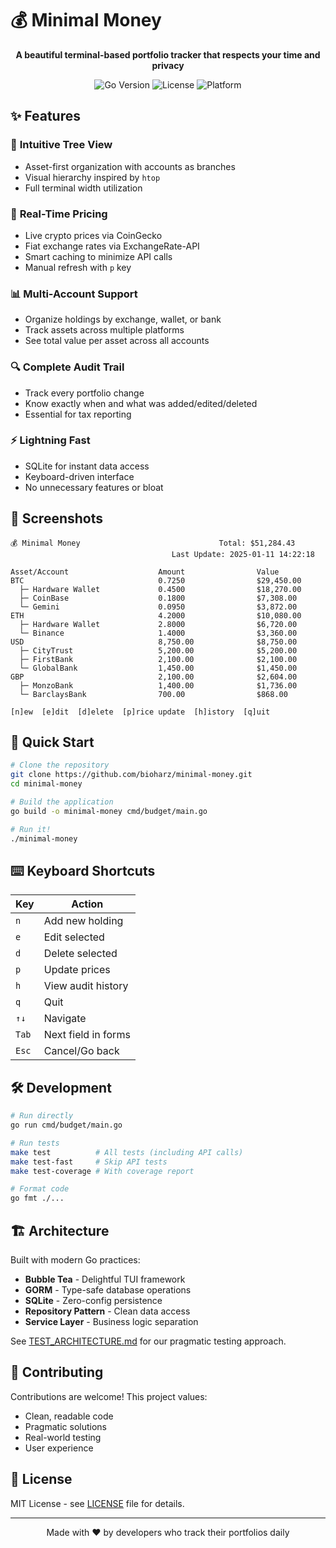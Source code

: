 # 💰 Minimal Money

<p align="center">
  <strong>A beautiful terminal-based portfolio tracker that respects your time and privacy</strong>
</p>

<p align="center">
  <img src="https://img.shields.io/badge/Go-1.21+-00ADD8?style=flat&logo=go" alt="Go Version">
  <img src="https://img.shields.io/badge/License-MIT-green?style=flat" alt="License">
  <img src="https://img.shields.io/badge/Platform-macOS%20|%20Linux-blue?style=flat" alt="Platform">
</p>

## ✨ Features

### 🌳 **Intuitive Tree View**
- Asset-first organization with accounts as branches
- Visual hierarchy inspired by `htop`
- Full terminal width utilization

### 💸 **Real-Time Pricing**
- Live crypto prices via CoinGecko
- Fiat exchange rates via ExchangeRate-API
- Smart caching to minimize API calls
- Manual refresh with `p` key

### 📊 **Multi-Account Support**
- Organize holdings by exchange, wallet, or bank
- Track assets across multiple platforms
- See total value per asset across all accounts

### 🔍 **Complete Audit Trail**
- Track every portfolio change
- Know exactly when and what was added/edited/deleted
- Essential for tax reporting

### ⚡ **Lightning Fast**
- SQLite for instant data access
- Keyboard-driven interface
- No unnecessary features or bloat

## 📸 Screenshots

```
💰 Minimal Money                               Total: $51,284.43
                                    Last Update: 2025-01-11 14:22:18

Asset/Account                    Amount                Value
BTC                              0.7250                $29,450.00
  ├─ Hardware Wallet             0.4500                $18,270.00
  ├─ CoinBase                    0.1800                $7,308.00
  └─ Gemini                      0.0950                $3,872.00
ETH                              4.2000                $10,080.00
  ├─ Hardware Wallet             2.8000                $6,720.00
  └─ Binance                     1.4000                $3,360.00
USD                              8,750.00              $8,750.00
  ├─ CityTrust                   5,200.00              $5,200.00
  ├─ FirstBank                   2,100.00              $2,100.00
  └─ GlobalBank                  1,450.00              $1,450.00
GBP                              2,100.00              $2,604.00
  ├─ MonzoBank                   1,400.00              $1,736.00
  └─ BarclaysBank                700.00                $868.00

[n]ew  [e]dit  [d]elete  [p]rice update  [h]istory  [q]uit
```

## 🚀 Quick Start

```bash
# Clone the repository
git clone https://github.com/bioharz/minimal-money.git
cd minimal-money

# Build the application
go build -o minimal-money cmd/budget/main.go

# Run it!
./minimal-money
```

## ⌨️ Keyboard Shortcuts

| Key | Action |
|-----|--------|
| `n` | Add new holding |
| `e` | Edit selected |
| `d` | Delete selected |
| `p` | Update prices |
| `h` | View audit history |
| `q` | Quit |
| `↑↓` | Navigate |
| `Tab` | Next field in forms |
| `Esc` | Cancel/Go back |

## 🛠 Development

```bash
# Run directly
go run cmd/budget/main.go

# Run tests
make test          # All tests (including API calls)
make test-fast     # Skip API tests
make test-coverage # With coverage report

# Format code
go fmt ./...
```

## 🏗 Architecture

Built with modern Go practices:
- **Bubble Tea** - Delightful TUI framework
- **GORM** - Type-safe database operations
- **SQLite** - Zero-config persistence
- **Repository Pattern** - Clean data access
- **Service Layer** - Business logic separation

See [TEST_ARCHITECTURE.md](TEST_ARCHITECTURE.md) for our pragmatic testing approach.

## 🤝 Contributing

Contributions are welcome! This project values:
- Clean, readable code
- Pragmatic solutions
- Real-world testing
- User experience

## 📄 License

MIT License - see [LICENSE](LICENSE) file for details.

---

<p align="center">
  Made with ❤️ by developers who track their portfolios daily
</p>
